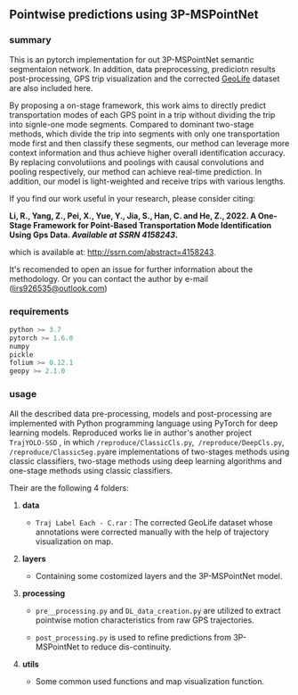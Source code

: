 ## Pointwise predictions using 3P-MSPointNet

### summary

This is an pytorch implementation for out 3P-MSPointNet semantic segmentaion network. In addition, data preprocessing, prediciotn results post-processing, GPS trip visualization  and the corrected [GeoLife](https://www.microsoft.com/en-us/download/details.aspx?id=52367) dataset are also included here. 

By proposing a on-stage framework, this work aims to directly predict transportation modes of each GPS point in a trip without dividing the trip into signle-one mode segments. Compared to dominant two-stage methods, which divide the trip into segments with only one transportation mode first and then classify these segments, our method can leverage more context information and thus achieve higher overall identification accuracy. By replacing convolutiions and poolings with causal convolutions and pooling respectively, our method can achieve real-time prediction. In addition, our model is light-weighted and receive trips with various lengths. 

If you find our work useful in your research, please consider citing:

**Li, R., Yang, Z., Pei, X., Yue, Y., Jia, S., Han, C. and He, Z., 2022. A One-Stage Framework for Point-Based Transportation Mode Identification Using Gps Data. *Available at SSRN 4158243*.**

which is available at: http://ssrn.com/abstract=4158243. 

It's recomended to open an issue for further information about the methodology. Or you can contact the author by e-mail ([lirs926535@outlook.com](lirs926535@outlook.com))

### requirements

```python
python >= 3.7
pytorch >= 1.6.0
numpy
pickle
folium >= 0.12.1
geopy >= 2.1.0
```

### usage

All the described data pre-processing, models and post-processing are implemented with Python programming language using PyTorch for deep learning models. Reproduced works lie in author's another project ``TrajYOLO-SSD``  , in which ```/reproduce/ClassicCls.py```,``` /reproduce/DeepCls.py```, ```/reproduce/ClassicSeg.py```are implementations of two-stages methods using classic classifiers, two-stage methods using deep learning algorithms and one-stage methods using classic classifiers. 

Their are the following 4 folders:

1. **data**

   * `Traj Label Each - C.rar` : The corrected GeoLife dataset whose annotations were corrected manually with the help of trajectory visualization on map. 

2. **layers**

   * Containing some costomized layers and the 3P-MSPointNet model.

3. **processing**

   * `pre__processing.py` and `DL_data_creation.py` are utilized to extract pointwise motion characteristics from raw GPS trajectories.

   * `post_processing.py` is used to refine predictions from 3P-MSPointNet to reduce dis-continuity.

4. **utils**

   * Some common used functions and map visualization function.
